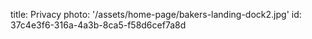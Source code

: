 title: Privacy
photo: '/assets/home-page/bakers-landing-dock2.jpg'
id: 37c4e3f6-316a-4a3b-8ca5-f58d6cef7a8d
